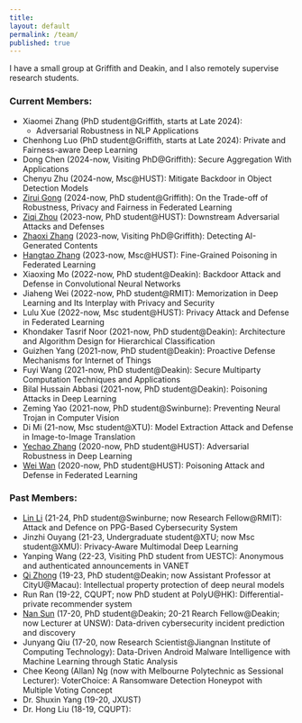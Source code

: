 ```yaml
---
title:
layout: default
permalink: /team/
published: true
---
```



I have a small group at Griffith and Deakin, and I also remotely supervise research students.

### Current Members:
- Xiaomei Zhang (PhD student@Griffith, starts at Late 2024):
  * Adversarial Robustness in NLP Applications
- Chenhong Luo (PhD student@Griffith, starts at Late 2024): Private and Fairness-aware Deep Learning
- Dong Chen (2024-now, Visiting PhD@Griffith): Secure Aggregation With Applications
- Chenyu Zhu (2024-now, Msc@HUST):  Mitigate Backdoor in Object Detection Models
- [Zirui Gong](https://scholar.google.com/citations?hl=en&user=ze6m7AMAAAAJ) (2024-now, PhD student@Griffith): On the Trade-off of Robustness, Privacy and Fairness in Federated Learning
- [Ziqi Zhou](https://scholar.google.com/citations?hl=en&user=-eyLn4wAAAAJ) (2023-now, PhD student@HUST): Downstream Adversarial Attacks and Defenses
- [Zhaoxi Zhang](https://scholar.google.com/citations?user=YMcMkLcAAAAJ) (2023-now, Visiting PhD@Griffith): Detecting AI-Generated Contents
- [Hangtao Zhang](https://scholar.google.com/citations?user=H6wMyNEAAAAJ) (2023-now, Msc@HUST): Fine-Grained Poisoning in Federated Learning
- Xiaoxing Mo (2022-now, PhD student@Deakin): Backdoor Attack and Defense in Convolutional Neural Networks
- Jiaheng Wei (2022-now, PhD student@RMIT): Memorization in Deep Learning and Its Interplay with Privacy and Security
- Lulu Xue (2022-now, Msc student@HUST): Privacy Attack and Defense in Federated Learning
- Khondaker Tasrif Noor (2021-now, PhD student@Deakin): Architecture and Algorithm Design for Hierarchical Classification
- Guizhen Yang (2021-now, PhD student@Deakin): Proactive Defense Mechanisms for Internet of Things
- Fuyi Wang (2021-now, PhD student@Deakin): Secure Multiparty Computation Techniques and Applications
- Bilal Hussain Abbasi (2021-now, PhD student@Deakin): Poisoning Attacks in Deep Learning
- Zeming Yao (2021-now, PhD student@Swinburne): Preventing Neural Trojan in Computer Vision
- Di Mi (21-now, Msc student@XTU): Model Extraction Attack and Defense in Image-to-Image Translation
- [Yechao Zhang](https://scholar.google.com.au/citations?user=6DN1wxkAAAAJ) (2020-now, PhD student@HUST): Adversarial Robustness in Deep Learning
- [Wei Wan](https://scholar.google.com/citations?user=UU79U-MAAAAJ) (2020-now, PhD student@HUST): Poisoning Attack and Defense in Federated Learning


### Past Members: 
+ [Lin Li](https://nastul.github.io/) (21-24, PhD student@Swinburne; now Research Fellow@RMIT): Attack and Defence on PPG-Based Cybersecurity System
+ Jinzhi Ouyang (21-23, Undergraduate student@XTU; now Msc student@XMU): Privacy-Aware Multimodal Deep Learning
+ Yanping Wang (22-23, Visiting PhD student from UESTC): Anonymous and authenticated announcements in VANET
+ [Qi Zhong](https://fds.cityu.edu.mo/members/286) (19-23, PhD student@Deakin; now Assistant Professor at CityU@Macau): Intellectual property protection of deep neural models
+ Run Ran (19-22, CQUPT; now PhD student at PolyU@HK): Differential-private recommender system
+ [Nan Sun](https://www.unsw.edu.au/staff/nan-sun) (17-20, PhD student@Deakin; 20-21 Rearch Fellow@Deakin; now Lecturer at UNSW): Data-driven cybersecurity incident prediction and discovery
+ Junyang Qiu (17-20, now Research Scientist@Jiangnan Institute of Computing Technology): Data-Driven Android Malware Intelligence with Machine Learning through Static Analysis
+ Chee Keong (Allan) Ng (now with Melbourne Polytechnic as Sessional Lecturer): VoterChoice: A Ransomware Detection Honeypot with Multiple Voting Concept
+ Dr. Shuxin Yang (19-20, JXUST)
+ Dr. Hong Liu (18-19, CQUPT): 
